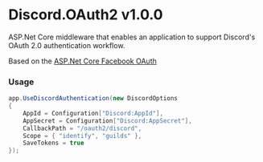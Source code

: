 # Discord.OAuth2 v1.0.0

ASP.Net Core middleware that enables an application to support Discord's OAuth 2.0 authentication workflow.

Based on the [ASP.Net Core Facebook OAuth](https://github.com/aspnet/Security/tree/dev/src/Microsoft.AspNetCore.Authentication.Facebook)

### Usage
```cs
app.UseDiscordAuthentication(new DiscordOptions
{
    AppId = Configuration["Discord:AppId"],
    AppSecret = Configuration["Discord:AppSecret"],
    CallbackPath = "/oauth2/discord",
    Scope = { "identify", "guilds" },
    SaveTokens = true
});
```
